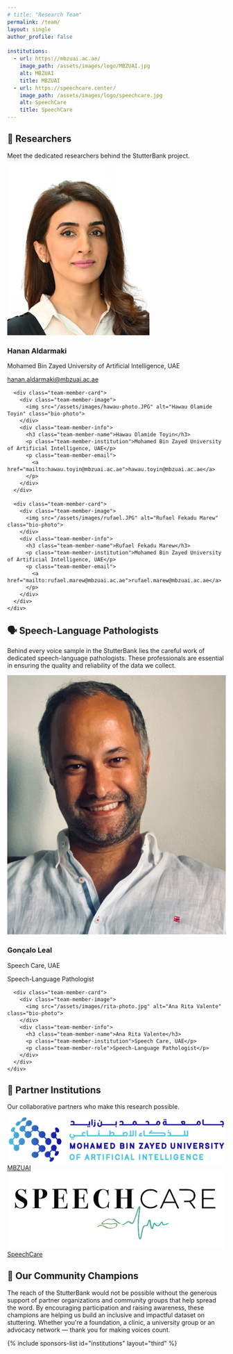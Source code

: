 ```yaml
---
# title: "Research Team"
permalink: /team/
layout: single
author_profile: false

institutions:
  - url: https://mbzuai.ac.ae/
    image_path: /assets/images/logo/MBZUAI.jpg
    alt: MBZUAI
    title: MBZUAI
  - url: https://speechcare.center/
    image_path: /assets/images/logo/speechcare.jpg
    alt: SpeechCare
    title: SpeechCare
---
```


<div class="team-page-container">
  <!-- Page Header -->
  <!-- <div class="team-page-header">
    <h1 class="team-page-title">Our Research Team</h1>
    <p class="team-page-subtitle">Meet the dedicated professionals behind the StutterBank project</p>
  </div> -->

  <!-- Researchers Section -->
  <div class="team-section">
    <div class="team-section-header">
      <h2 class="team-section-title">🔬 Researchers</h2>
      <p class="team-section-description">Meet the dedicated researchers behind the StutterBank project.</p>
    </div>
    <div class="team-grid">
      <div class="team-member-card">
        <div class="team-member-image">
          <img src="/assets/images/Hanan-photo.jpg" alt="Hanan Aldarmaki" class="bio-photo">
        </div>
        <div class="team-member-info">
          <h3 class="team-member-name">Hanan Aldarmaki</h3>
          <p class="team-member-institution">Mohamed Bin Zayed University of Artificial Intelligence, UAE</p>
          <p class="team-member-email">
            <a href="mailto:hanan.aldarmaki@mbzuai.ac.ae">hanan.aldarmaki@mbzuai.ac.ae</a>
          </p>
        </div>
      </div>
      
      <div class="team-member-card">
        <div class="team-member-image">
          <img src="/assets/images/hawau-photo.JPG" alt="Hawau Olamide Toyin" class="bio-photo">
        </div>
        <div class="team-member-info">
          <h3 class="team-member-name">Hawau Olamide Toyin</h3>
          <p class="team-member-institution">Mohamed Bin Zayed University of Artificial Intelligence, UAE</p>
          <p class="team-member-email">
            <a href="mailto:hawau.toyin@mbzuai.ac.ae">hawau.toyin@mbzuai.ac.ae</a>
          </p>
        </div>
      </div>

      <div class="team-member-card">
        <div class="team-member-image">
          <img src="/assets/images/rufael.JPG" alt="Rufael Fekadu Marew" class="bio-photo">
        </div>
        <div class="team-member-info">
          <h3 class="team-member-name">Rufael Fekadu Marew</h3>
          <p class="team-member-institution">Mohamed Bin Zayed University of Artificial Intelligence, UAE</p>
          <p class="team-member-email">
            <a href="mailto:rufael.marew@mbzuai.ac.ae">rufael.marew@mbzuai.ac.ae</a>
          </p>
        </div>
      </div>
    </div>
  </div>

  <!-- Speech-Language Pathologists Section -->
  <section class="team-section">
    <div class="team-section-header">
      <h2 class="team-section-title">🗣️ Speech-Language Pathologists</h2>
      <p class="team-section-description">Behind every voice sample in the StutterBank lies the careful work of dedicated speech-language pathologists. These professionals are essential in ensuring the quality and reliability of the data we collect.</p>
    </div>
    <div class="team-grid">
      <div class="team-member-card">
        <div class="team-member-image">
          <img src="/assets/images/goncalo-photo.jpg" alt="Gonçalo Leal" class="bio-photo">
        </div>
        <div class="team-member-info">
          <h3 class="team-member-name">Gonçalo Leal</h3>
          <p class="team-member-institution">Speech Care, UAE</p>
          <p class="team-member-role">Speech-Language Pathologist</p>
        </div>
      </div>
      
      <div class="team-member-card">
        <div class="team-member-image">
          <img src="/assets/images/rita-photo.jpg" alt="Ana Rita Valente" class="bio-photo">
        </div>
        <div class="team-member-info">
          <h3 class="team-member-name">Ana Rita Valente</h3>
          <p class="team-member-institution">Speech Care, UAE</p>
          <p class="team-member-role">Speech-Language Pathologist</p>
        </div>
      </div>
    </div>
  </section>

  <!-- Partner Institutions Section -->
  <section class="team-section">
    <div class="team-section-header">
      <h2 class="team-section-title">🤝 Partner Institutions</h2>
      <p class="team-section-description">Our collaborative partners who make this research possible.</p>
    </div>
    <div class="institution-logos">
      <div class="institution-logo">
        <a href="https://mbzuai.ac.ae/" target="_blank" rel="noopener noreferrer">
          <img src="/assets/images/logo/MBZUAI.jpg" alt="MBZUAI">
          <span class="institution-name">MBZUAI</span>
        </a>
      </div>
      <div class="institution-logo">
        <a href="https://speechcare.center/" target="_blank" rel="noopener noreferrer">
          <img src="/assets/images/logo/speechcare.jpg" alt="SpeechCare">
          <span class="institution-name">SpeechCare</span>
        </a>
      </div>
    </div>
  </section>

  <!-- Community Champions Section -->
  <section class="community-champions">
    <div class="team-section-header">
      <h2 class="team-section-title">🌟 Our Community Champions</h2>
      <p class="team-section-description">The reach of the StutterBank would not be possible without the generous support of partner organizations and community groups that help spread the word. By encouraging participation and raising awareness, these champions are helping us build an inclusive and impactful dataset on stuttering. Whether you're a foundation, a clinic, a university group or an advocacy network — thank you for making voices count.</p>
    </div>
    {% include sponsors-list id="institutions" layout="third" %}
  </section>
</div>

